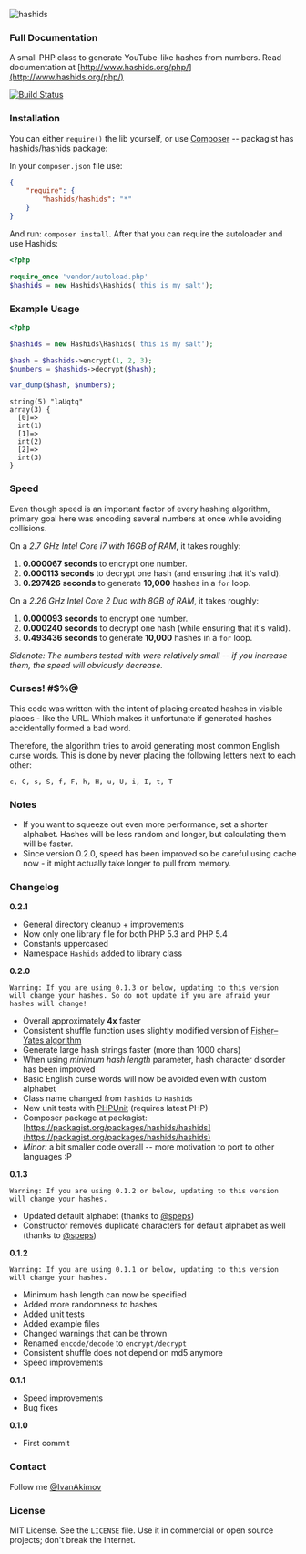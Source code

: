 
![hashids](http://www.hashids.org.s3.amazonaws.com/public/img/hashids.png "Hashids")

### Full Documentation

A small PHP class to generate YouTube-like hashes from numbers. Read documentation at [http://www.hashids.org/php/](http://www.hashids.org/php/)

[![Build Status](https://secure.travis-ci.org/ivanakimov/hashids.php.png)](http://travis-ci.org/ivanakimov/hashids.php)

### Installation

You can either `require()` the lib yourself, or use [Composer](http://getcomposer.org) -- packagist has [hashids/hashids](https://packagist.org/packages/hashids/hashids) package:

In your `composer.json` file use:

``` json
{
    "require": {
        "hashids/hashids": "*"
    }
}
```

And run: `composer install`. After that you can require the autoloader and use Hashids:

``` php
<?php

require_once 'vendor/autoload.php'
$hashids = new Hashids\Hashids('this is my salt');
```

### Example Usage

```php
<?php

$hashids = new Hashids\Hashids('this is my salt');

$hash = $hashids->encrypt(1, 2, 3);
$numbers = $hashids->decrypt($hash);

var_dump($hash, $numbers);
```

	string(5) "laUqtq"
	array(3) {
	  [0]=>
	  int(1)
	  [1]=>
	  int(2)
	  [2]=>
	  int(3)
	}
	
### Speed

Even though speed is an important factor of every hashing algorithm, primary goal here was encoding several numbers at once while avoiding collisions.

On a *2.7 GHz Intel Core i7 with 16GB of RAM*, it takes roughly:

1. **0.000067 seconds** to encrypt one number.
2. **0.000113 seconds** to decrypt one hash (and ensuring that it's valid).
3. **0.297426 seconds** to generate **10,000** hashes in a `for` loop.

On a *2.26 GHz Intel Core 2 Duo with 8GB of RAM*, it takes roughly:

1. **0.000093 seconds** to encrypt one number.
2. **0.000240 seconds** to decrypt one hash (while ensuring that it's valid).
3. **0.493436 seconds** to generate **10,000** hashes in a `for` loop.

*Sidenote: The numbers tested with were relatively small -- if you increase them, the speed will obviously decrease.*

### Curses! #$%@

This code was written with the intent of placing created hashes in visible places - like the URL. Which makes it unfortunate if generated hashes accidentally formed a bad word.

Therefore, the algorithm tries to avoid generating most common English curse words. This is done by never placing the following letters next to each other:
	
	c, C, s, S, f, F, h, H, u, U, i, I, t, T
	
### Notes

- If you want to squeeze out even more performance, set a shorter alphabet. Hashes will be less random and longer, but calculating them will be faster.
- Since version 0.2.0, speed has been improved so be careful using cache now - it might actually take longer to pull from memory.

### Changelog

**0.2.1**

- General directory cleanup + improvements
- Now only one library file for both PHP 5.3 and PHP 5.4
- Constants uppercased
- Namespace `Hashids` added to library class

**0.2.0**
	
	Warning: If you are using 0.1.3 or below, updating to this version will change your hashes. So do not update if you are afraid your hashes will change!
	
- Overall approximately **4x** faster
- Consistent shuffle function uses slightly modified version of [Fisher–Yates algorithm](http://en.wikipedia.org/wiki/Fisher%E2%80%93Yates_shuffle#The_modern_algorithm)
- Generate large hash strings faster (more than 1000 chars)
- When using _minimum hash length_ parameter, hash character disorder has been improved
- Basic English curse words will now be avoided even with custom alphabet
- Class name changed from `hashids` to `Hashids`
- New unit tests with [PHPUnit](https://github.com/sebastianbergmann/phpunit/) (requires latest PHP)
- Composer package at packagist: [https://packagist.org/packages/hashids/hashids](https://packagist.org/packages/hashids/hashids)
- _Minor:_ a bit smaller code overall -- more motivation to port to other languages :P

**0.1.3**

	Warning: If you are using 0.1.2 or below, updating to this version will change your hashes.

- Updated default alphabet (thanks to [@speps](https://github.com/speps))
- Constructor removes duplicate characters for default alphabet as well (thanks to [@speps](https://github.com/speps))

**0.1.2**

	Warning: If you are using 0.1.1 or below, updating to this version will change your hashes.

- Minimum hash length can now be specified
- Added more randomness to hashes
- Added unit tests
- Added example files
- Changed warnings that can be thrown
- Renamed `encode/decode` to `encrypt/decrypt`
- Consistent shuffle does not depend on md5 anymore
- Speed improvements

**0.1.1**

- Speed improvements
- Bug fixes

**0.1.0**
	
- First commit

### Contact

Follow me [@IvanAkimov](http://twitter.com/ivanakimov)

### License

MIT License. See the `LICENSE` file. Use it in commercial or open source projects; don't break the Internet.